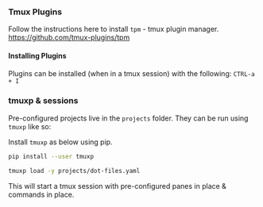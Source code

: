 ### Tmux Plugins

Follow the instructions here to install `tpm` - tmux plugin manager. https://github.com/tmux-plugins/tpm

#### Installing Plugins

Plugins can be installed (when in a tmux session) with the following: `CTRL-a + I`

### tmuxp & sessions

Pre-configured projects live in the `projects` folder. They can be run using `tmuxp` like so:

Install `tmuxp` as below using pip.

```bash
pip install --user tmuxp
```

```bash
tmuxp load -y projects/dot-files.yaml
```

This will start a tmux session with pre-configured panes in place & commands in place.
